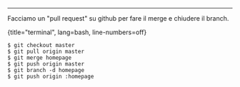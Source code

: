 ---
Facciamo un "pull request" su github per fare il merge e chiudere il branch.

{title="terminal", lang=bash, line-numbers=off}
~~~~~~~~
$ git checkout master
$ git pull origin master
$ git merge homepage
$ git push origin master
$ git branch -d homepage
$ git push origin :homepage
~~~~~~~~


